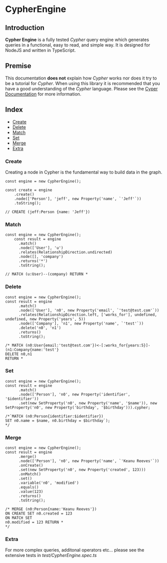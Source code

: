# CypherEngine

## Introduction
**Cypher Engine** is a fully tested *Cypher* query engine which generates queries in a functional, easy to read, and simple way. It is designed for NodeJS and written in TypeScript.

## Premise
This documentation **does not** explain how *Cypher* works nor does it try to be a tutorial for *Cypher*. When using this library it is recommended that you have a good understanding of the *Cypher* language. Please see the [Cyper Documentation](https://neo4j.com/docs/cypher-manual/current/) for more information.

## Index
* [Create](#create)
* [Delete](#delete)
* [Match](#match)
* [Set](#set)
* [Merge](#merge)
* [Extra](#extra)


### Create

Creating a node in Cypher is the fundamental way to build data in the graph.

```
const engine = new CypherEngine();

const create = engine
    .create()
    .node(['Person'], 'jeff', new Property('name', `'Jeff'`))
    .toString();

// CREATE (jeff:Person {name: 'Jeff'})
```



### Match

```
const engine = new CypherEngine();
    const result = engine
      .match()
      .node(['User'], 'u')
      .relates(RelationshipDirection.undirected)
      .node([], 'company')
      .returns('*')
      .toString();

// MATCH (u:User)--(company) RETURN *
```

### Delete

```
const engine = new CypherEngine();
const result = engine
      .match()
      .node(['User'], 'n0', new Property('email', `'test@test.com'`))
      .relates(RelationshipDirection.left, ['works_for'], undefined, undefined, new Property('years', 5))
      .node(['Company'], 'n1', new Property('name', `'test'`))
      .delete('n0', 'n1')
      .returns()
      .toString();

/* MATCH (n0:User{email:'test@test.com'})<-[:works_for{years:5}]-(n1:Company{name:'test'}
DELETE n0,n1
RETURN *
```



### Set
```
const engine = new CypherEngine();
const result = engine
      .match()
      .node(['Person'], 'n0', new Property('identifier', '$identifier'))
      .set(new SetProperty('n0', new Property('name', '$name')), new SetProperty('n0', new Property('birthday', '$birthday'))).cypher;

/*`MATCH (n0:Person{identifier:$identifier})
SET n0.name = $name, n0.birthday = $birthday`);
*/

```


### Merge

```
const engine = new CypherEngine();
const result = engine
      .merge()
      .node(['Person'], 'n0', new Property('name', `'Keanu Reeves'`))
      .onCreate()
      .set(new SetProperty('n0', new Property('created', 123)))
      .onMatch()
      .set()
      .variable('n0', 'modified')
      .equals()
      .value(123)
      .returns()
      .toString();

/* MERGE (n0:Person{name:'Keanu Reeves'})
ON CREATE SET n0.created = 123
ON MATCH SET
n0.modified = 123 RETURN *
*/
```


### Extra
For more complex queries, additonal operators etc... please see the extensive tests in *test/CypherEngine.spec.ts*
